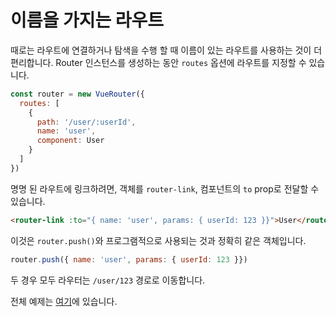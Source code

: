 # 이름을 가지는 라우트

때로는 라우트에 연결하거나 탐색을 수행 할 때 이름이 있는 라우트를 사용하는 것이 더 편리합니다. Router 인스턴스를 생성하는 동안 `routes` 옵션에 라우트를 지정할 수 있습니다.

``` js
const router = new VueRouter({
  routes: [
    {
      path: '/user/:userId',
      name: 'user',
      component: User
    }
  ]
})
```

명명 된 라우트에 링크하려면, 객체를 `router-link`, 컴포넌트의 `to` prop로 전달할 수 있습니다.

``` html
<router-link :to="{ name: 'user', params: { userId: 123 }}">User</router-link>
```

이것은 `router.push()`와 프로그램적으로 사용되는 것과 정확히 같은 객체입니다.

``` js
router.push({ name: 'user', params: { userId: 123 }})
```

두 경우 모두 라우터는 `/user/123` 경로로 이동합니다.

전체 예제는 [여기](https://github.com/vuejs/vue-router/blob/dev/examples/named-routes/app.js)에 있습니다.
